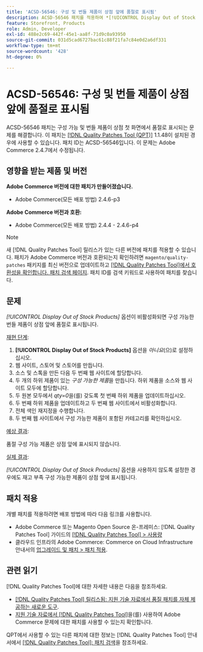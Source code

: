 ```yaml
---
title: 'ACSD-56546: 구성 및 번들 제품이 상점 앞에 품절로 표시됨'
description: ACSD-56546 패치를 적용하여 *[!UICONTROL Display Out of Stock Products]* 구성 옵션이 비활성화될 때 구성 가능 및 번들 제품이 상점 첫 화면에서 품절로 표시되는 Adobe Commerce 문제를 해결합니다.
feature: Storefront, Products
role: Admin, Developer
exl-id: 488e2c69-442f-45e1-aa8f-71d9c0a93950
source-git-commit: 031d5cad6727bac61c88f21fa7c84e0d2a6df331
workflow-type: tm+mt
source-wordcount: '428'
ht-degree: 0%

---
```


# ACSD-56546: 구성 및 번들 제품이 상점 앞에 품절로 표시됨

ACSD-56546 패치는 구성 가능 및 번들 제품이 상점 첫 화면에서 품절로 표시되는 문제를 해결합니다. 이 패치는 [[!DNL Quality Patches Tool (QPT)]](/help/announcements/adobe-commerce-announcements/magento-quality-patches-released-new-tool-to-self-serve-quality-patches.md) 1.1.48이 설치된 경우에 사용할 수 있습니다. 패치 ID는 ACSD-56546입니다. 이 문제는 Adobe Commerce 2.4.7에서 수정됩니다.

## 영향을 받는 제품 및 버전

**Adobe Commerce 버전에 대한 패치가 만들어졌습니다.**

* Adobe Commerce(모든 배포 방법) 2.4.6-p3

**Adobe Commerce 버전과 호환:**

* Adobe Commerce(모든 배포 방법) 2.4.4 - 2.4.6-p4

>[!NOTE]
>
>새 [!DNL Quality Patches Tool] 릴리스가 있는 다른 버전에 패치를 적용할 수 있습니다. 패치가 Adobe Commerce 버전과 호환되는지 확인하려면 `magento/quality-patches` 패키지를 최신 버전으로 업데이트하고 [[!DNL Quality Patches Tool]에서 호환성을 확인합니다. 패치 검색 페이지](https://experienceleague.adobe.com/tools/commerce-quality-patches/index.html?lang=ko). 패치 ID를 검색 키워드로 사용하여 패치를 찾습니다.

## 문제

*[!UICONTROL Display Out of Stock Products]* 옵션이 비활성화되면 구성 가능한 번들 제품이 상점 앞에 품절로 표시됩니다.

<u>재현 단계</u>:

1. **[!UICONTROL Display Out of Stock Products]** 옵션을 *아니요*(으)로 설정하십시오.
1. 웹 사이트, 스토어 및 스토어를 만듭니다.
1. 소스 및 스톡을 만든 다음 두 번째 웹 사이트에 할당합니다.
1. 두 개의 하위 제품이 있는 *구성 가능한 제품*&#x200B;을 만듭니다. 하위 제품을 소스와 웹 사이트 모두에 할당합니다.
1. 두 원본 모두에서 *qty=0*&#x200B;을(를) 갖도록 첫 번째 하위 제품을 업데이트하십시오.
1. 두 번째 하위 제품을 업데이트하고 두 번째 웹 사이트에서 비활성화합니다.
1. 전체 색인 재지정을 수행합니다.
1. 두 번째 웹 사이트에서 구성 가능한 제품이 포함된 카테고리를 확인하십시오.

<u>예상 결과</u>:

품절 구성 가능 제품은 상점 앞에 표시되지 않습니다.

<u>실제 결과</u>:

*[!UICONTROL Display Out of Stock Products]* 옵션을 사용하지 않도록 설정한 경우에도 재고 부족 구성 가능한 제품이 상점 앞에 표시됩니다.

## 패치 적용

개별 패치를 적용하려면 배포 방법에 따라 다음 링크를 사용합니다.

* Adobe Commerce 또는 Magento Open Source 온-프레미스: [!DNL Quality Patches Tool] 가이드의 [[!DNL Quality Patches Tool] > 사용량](https://experienceleague.adobe.com/docs/commerce-operations/tools/quality-patches-tool/usage.html?lang=ko)
* 클라우드 인프라의 Adobe Commerce: Commerce on Cloud Infrastructure 안내서의 [업그레이드 및 패치 > 패치 적용](https://experienceleague.adobe.com/docs/commerce-cloud-service/user-guide/develop/upgrade/apply-patches.html?lang=ko).

## 관련 읽기

[!DNL Quality Patches Tool]에 대한 자세한 내용은 다음을 참조하세요.

* [[!DNL Quality Patches Tool] 릴리스됨: 지원 기술 자료에서 품질 패치를 자체 제공하는 새로운 도구](/help/announcements/adobe-commerce-announcements/magento-quality-patches-released-new-tool-to-self-serve-quality-patches.md).
* [지원 기술 자료에서  [!DNL Quality Patches Tool]](/help/support-tools/patches-available-in-qpt-tool/check-patch-for-magento-issue-with-magento-quality-patches.md)을(를) 사용하여 Adobe Commerce 문제에 대한 패치를 사용할 수 있는지 확인합니다.

QPT에서 사용할 수 있는 다른 패치에 대한 정보는 [!DNL Quality Patches Tool] 안내서에서 [[!DNL Quality Patches Tool]: 패치 검색](https://experienceleague.adobe.com/tools/commerce-quality-patches/index.html?lang=ko)을 참조하세요.

